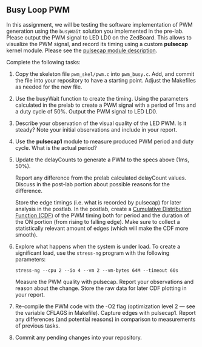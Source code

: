 ## Busy Loop PWM

In this assignment, we will be testing the software implementation of
PWM generation using the `busyWait` solution you implemented in the
pre-lab. Please output the PWM signal to LED LD0 on the ZedBoard. This
allows to visualize the PWM signal, and record its timing using a custom
**pulsecap** kernel module. Please see the [pulsecap module description](https://neu-ece-4534.github.io/pulsecap.html).

Complete the following tasks:

1.  Copy the skeleton file `pwm_skel/pwm.c` into `pwm_busy.c`. Add, and
    commit the file into your repository to have a starting point.
    Adjust the Makefiles as needed for the new file.

2.  Use the busyWait function to create the timing. Using the parameters
    calculated in the prelab to create a PWM signal with a period of 1ms
    and a duty cycle of 50%. Output the PWM signal to LED LD0.

3.  Describe your observation of the visual quality of the LED PWM. Is
    it steady? Note your initial observations and include in your
    report.

4.  Use the **pulsecap1** module to measure produced PWM period and duty
    cycle. What is the actual period?

5.  Update the delayCounts to generate a PWM to the specs above (1ms,
    50%). 
    
    Report any difference from the prelab calculated delayCount
    values. Discuss in the post-lab portion about possible reasons for
    the difference. 
    
    Store the edge timings (i.e. what is recorded by
    pulsecap) for later analysis in the postlab. In the postlab, create
    a [Cumulative Distribution Function (CDF)](https://en.wikipedia.org/wiki/Cumulative_distribution_function) of the PWM timing both for
    period and the duration of the ON portion (from rising to falling
    edge). Make sure to collect a statistically relevant amount of edges 
    (which will make the CDF more smooth). 

6.  Explore what happens when the system is under load. To create a
    significant load, use the `stress-ng` program with the following
    parameters:

        stress-ng --cpu 2 --io 4 --vm 2 --vm-bytes 64M --timeout 60s

    Measure the PWM quality with pulsecap. Report your observations and
    reason about the change. Store the raw data for later CDF plotting
    in your report.

7.  Re-compile the PWM code with the -O2 flag (optimization level 2 —
    see the variable CFLAGS in Makefile). Capture edges with pulsecap1.
    Report any differences (and potential reasons) in comparison to
    measurements of previous tasks.

8.  Commit any pending changes into your repository.

